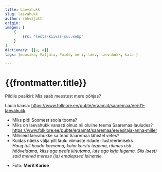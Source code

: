 ```yaml
---
title: Laevahukk
slug: laevahukk
author: rahvajutt
origin:  
images: [
    {
        src: "lesta-kiivas-suu.webp"
    }
]
dictionary: [[a, a]]
tags: [muusika, Valjala, Pöide, meri, laev, laevahukk, kala ]

---
```



<h1 class="story-h1">
    {{frontmatter.title}}
</h1>

Pildile pealkiri: Mis saab meestest mere põhjas?

Laula kaasa: https://www.folklore.ee/pubte/eraamat/saaremaa/ee/01-laevahukk


<!-- <story-author :author="frontmatter.author" :origin="frontmatter.origin" /> -->
<!-- <story-dictionary :terms="frontmatter.dictionary" /> -->

<details-wrapper summary="Mõtlemiseks ja arutlemiseks">

- Miks pidi Soomest soola tooma?
- Miks on laevahukk vanasti olnud nii oluline teema Saaremaa lauludes? https://www.folklore.ee/pubte/eraamat/saaremaa/ee/esitaja-anna-miller
- Milliseid laevahukke sa tead Saaremaa lähistel vetes?
- Kuidas näeks välja pilt laulu viimaste ridade illustreerimiseks<br>
<i>Haug tuli hauda kaevama,
kuha kerstu tegema,
räimes risti hööveldama,
kiiss aga peale kirjutama,
luts aga kirja lugema.
Siis (sest) said mehed merese
(ja) emalapsed lainetele.</i>

</details-wrapper>


<details-wrapper summary="Allikad" class="text-sm" icon="IconSources">

- Foto: **Merit Karise**

</details-wrapper>

